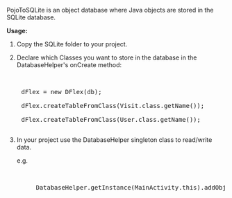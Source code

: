 PojoToSQLite is an object database where Java objects are stored in the SQLite database.

<b>Usage:</b>

1. Copy the SQLite folder to your project.

2. Declare which Classes you want to store in the database in the DatabaseHelper's onCreate method:
<pre>
	<div>
	dFlex = new DFlex(db);
	
	dFlex.createTableFromClass(Visit.class.getName());
	
	dFlex.createTableFromClass(User.class.getName());
</div>
</pre>


3. In your project use the DatabaseHelper singleton class to read/write data.

	e.g.
<pre>
    <div>
        DatabaseHelper.getInstance(MainActivity.this).addObjectToTable(lUser, User.class.getName(), true);
    </div>
</pre>

